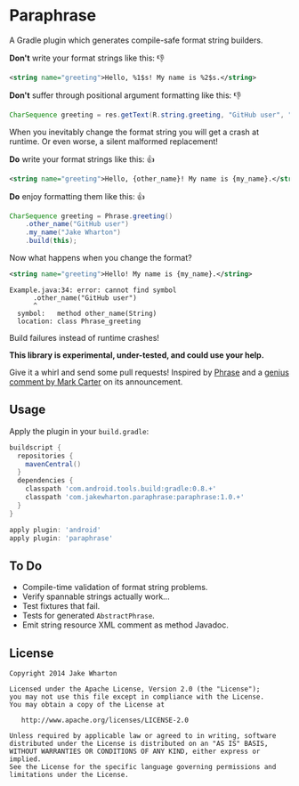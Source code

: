 Paraphrase
==========

A Gradle plugin which generates compile-safe format string builders.

**Don't** write your format strings like this: :thumbsdown:
```xml
<string name="greeting">Hello, %1$s! My name is %2$s.</string>
```

**Don't** suffer through positional argument formatting like this: :thumbsdown:
```java
CharSequence greeting = res.getText(R.string.greeting, "GitHub user", "Jake Wharton");
```

When you inevitably change the format string you will get a crash at runtime. Or even worse, a
silent malformed replacement!

**Do** write your format strings like this: :thumbsup:
```xml
<string name="greeting">Hello, {other_name}! My name is {my_name}.</string>
```

**Do** enjoy formatting them like this: :thumbsup:
```java
CharSequence greeting = Phrase.greeting()
    .other_name("GitHub user")
    .my_name("Jake Wharton")
    .build(this);
```

Now what happens when you change the format?
```xml
<string name="greeting">Hello! My name is {my_name}.</string>
```
```
Example.java:34: error: cannot find symbol
      .other_name("GitHub user")
      ^
  symbol:   method other_name(String)
  location: class Phrase_greeting
```
Build failures instead of runtime crashes!



**This library is experimental, under-tested, and could use your help.**

Give it a whirl and send some pull requests! Inspired by [Phrase][1] and a
[genius comment by Mark Carter][2] on its announcement.



Usage
-----

Apply the plugin in your `build.gradle`:
```groovy
buildscript {
  repositories {
    mavenCentral()
  }
  dependencies {
    classpath 'com.android.tools.build:gradle:0.8.+'
    classpath 'com.jakewharton.paraphrase:paraphrase:1.0.+'
  }
}

apply plugin: 'android'
apply plugin: 'paraphrase'
```



To Do
-----

 * Compile-time validation of format string problems.
 * Verify spannable strings actually work...
 * Test fixtures that fail.
 * Tests for generated `AbstractPhrase`.
 * Emit string resource XML comment as method Javadoc.



License
--------

    Copyright 2014 Jake Wharton

    Licensed under the Apache License, Version 2.0 (the "License");
    you may not use this file except in compliance with the License.
    You may obtain a copy of the License at

       http://www.apache.org/licenses/LICENSE-2.0

    Unless required by applicable law or agreed to in writing, software
    distributed under the License is distributed on an "AS IS" BASIS,
    WITHOUT WARRANTIES OR CONDITIONS OF ANY KIND, either express or implied.
    See the License for the specific language governing permissions and
    limitations under the License.



 [1]: http://github.com/square/phrase
 [2]: http://corner.squareup.com/2014/01/phrase.html#comment-1214642643
